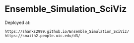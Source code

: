 # Ensemble_Simulation_SciViz #

Deployed at:

    https://shanks2999.github.io/Ensemble_Simulation_SciViz/
    https://smaith2.people.uic.edu/d3/
    
